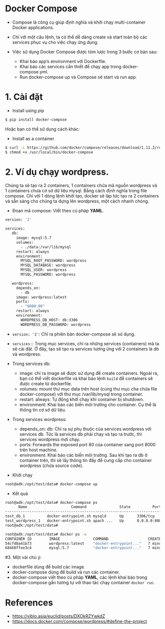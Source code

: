 # Docker Compose
- Compose là công cụ giúp định nghĩa và khởi chạy multi-container Docker applications.
- Chỉ với một câu lệnh, ta có thể dễ dàng create và start toàn bộ các services phục vụ cho việc chạy ứng dụng.

- Việc sử dụng Docker Compose được tóm lược trong 3 bước cơ bản sau:
  - Khai báo app’s environment với Dockerfile.
  - Khai báo các services cần thiết để chạy app trong docker-compose.yml.
  - Run docker-compose up và Compose sẽ start và run app.

# 1. Cài đặt
- Install using pip
```sh
$ pip install docker-compose
```

Hoặc bạn có thể sử dụng cách khác: 

- Install as a container
```sh
$ curl -L https://github.com/docker/compose/releases/download/1.11.2/run.sh > /usr/local/bin/docker-compose
$ chmod +x /usr/local/bin/docker-compose
```

# 2. Ví dụ chạy wordpress.
Chúng ta sẽ tạo ra 2 containers, 1 containers chứa mã nguồn wordpress và 1 containers chưa cơ sở dữ liệu mysql. Bằng cách định nghĩa trong file compose. Chỉ với 1 dòng lệnh khởi tạo, docker sẽ lập tức tạo ra 2 containers và sẵn sàng cho chúng ta dựng lên wordpress, một cách nhanh chóng.

- Đoạn mã compose: Viết theo cú pháp **YAML**.
```sh
version: '2'

services:
   db:
     image: mysql:5.7
     volumes:
       - ./data:/var/lib/mysql
     restart: always
     environment:
       MYSQL_ROOT_PASSWORD: wordpress
       MYSQL_DATABASE: wordpress
       MYSQL_USER: wordpress
       MYSQL_PASSWORD: wordpress

   wordpress:
     depends_on:
       - db
     image: wordpress:latest
     ports:
       - "8000:80"
     restart: always
     environment:
       WORDPRESS_DB_HOST: db:3306
       WORDPRESS_DB_PASSWORD: wordpress
```

- `version: '2'`: Chỉ ra phiên bản docker-compose sẽ sử dụng.
- `services:`: Trong mục services, chỉ ra những services (containers) mà ta sẽ cài đặt. Ở đây, tạo sẽ tạo ra services tương ứng với 2 containers là db và wordpress.
- Trong services db: 
  - image: chỉ ra image sẽ được sử dụng để create containers. Ngoài ra, bạn có thể viết dockerfile và khai báo lệnh `build` để containers sẽ được create từ dockerfile.
  - volumes: mount thư mục data trên host (cùng thư mục cha chứa file docker-compose) với thư mục /var/lib/mysql trong container.
  - restart: always: Tự động khởi chạy khi container bị shutdown.
  - environment: Khai báo các biến môi trường cho container. Cụ thể là thông tin cơ sở dữ liệu.
- Trong services wordpress:
  - depends_on: db: Chỉ ra sự phụ thuộc của services wordpress với services db. Tức là services db phải chạy và tạo ra trước, thì services wordpress mới chạy.
  - ports: Forwards the exposed port 80 của container sang port 8000 trên host machine.
  - environment: Khai báo các biến môi trường. Sau khi tạo ra db ở container trên, thì sẽ lấy thông tin đấy để cung cấp cho container wordpress (chứa source code).

- Khởi chạy
```sh
root@adk:/opt/test/data# docker-compose up
```
- Kết quả
```sh
root@adk:/opt/test/data# docker-compose ps
      Name                    Command               State          Ports         
--------------------------------------------------------------------------------
test_db_1          docker-entrypoint.sh mysqld      Up      3306/tcp             
test_wordpress_1   docker-entrypoint.sh apach ...   Up      0.0.0.0:8080->80/tcp 
root@adk:/opt/test/data# 
```

```sh
root@adk:/opt/test/data# docker ps -a
CONTAINER ID        IMAGE               COMMAND                  CREATED             STATUS              PORTS                    NAMES
54cfd8a41b73        wordpress:latest    "docker-entrypoint..."   7 minutes ago       Up 7 minutes        0.0.0.0:8080->80/tcp     test_wordpress_1
68460ffee3c4        mysql:5.7           "docker-entrypoint..."   7 minutes ago       Up 7 minutes        3306/tcp                 test_db_1
```

#3. Một vài chú ý:
- dockerfile dùng để build các image.
- docker-compose dùng để build và run các container.
- docker-compose viết theo cú pháp **YAML**, các lệnh khai báo trong docker-compose gần tương tự với thao tác chạy container `docker run`.

# References
- https://viblo.asia/euclid/posts/DXOkRZYwkdZ
- https://docs.docker.com/compose/wordpress/#define-the-project